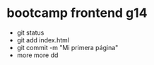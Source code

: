 # bootcamp frontend g14

- git status
- git add index.html
- git commit -m "Mi primera página"
- more more dd
